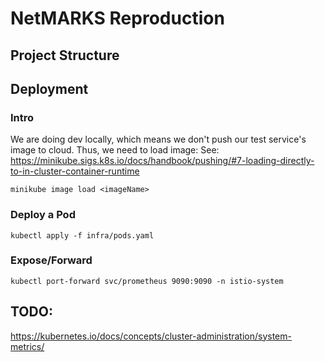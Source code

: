 # NetMARKS Reproduction

## Project Structure

## Deployment
### Intro
We are doing dev locally, which means we don't push our test service's image to cloud. Thus, we need to load image:
    See: https://minikube.sigs.k8s.io/docs/handbook/pushing/#7-loading-directly-to-in-cluster-container-runtime
```shell
minikube image load <imageName>
```

### Deploy a Pod

```shell
kubectl apply -f infra/pods.yaml
```

### Expose/Forward 
```shell
kubectl port-forward svc/prometheus 9090:9090 -n istio-system
```

### 

## TODO:
https://kubernetes.io/docs/concepts/cluster-administration/system-metrics/

